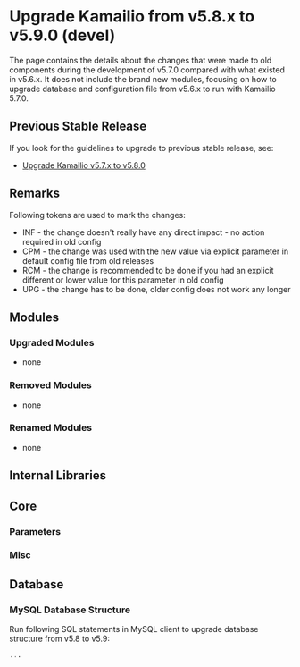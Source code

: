 # Upgrade Kamailio from v5.8.x to v5.9.0 (devel)

The page contains the details about the changes that were made to old
components during the development of v5.7.0 compared with what existed
in v5.6.x. It does not include the brand new modules, focusing on how to
upgrade database and configuration file from v5.6.x to run with Kamailio
5.7.0.

## Previous Stable Release

If you look for the guidelines to upgrade to previous stable release,
see:

-   [Upgrade Kamailio v5.7.x to v5.8.0](5.7.x-to-5.8.0.md)

## Remarks

Following tokens are used to mark the changes:

-   INF - the change doesn't really have any direct impact - no action
    required in old config
-   CPM - the change was used with the new value via explicit parameter
    in default config file from old releases
-   RCM - the change is recommended to be done if you had an explicit
    different or lower value for this parameter in old config
-   UPG - the change has to be done, older config does not work any
    longer

## Modules

### Upgraded Modules

-   none

### Removed Modules

-   none

### Renamed Modules

-   none

## Internal Libraries

## Core

### Parameters

### Misc

## Database

### MySQL Database Structure

Run following SQL statements in MySQL client to upgrade database
structure from v5.8 to v5.9:

``` sql
...
```
